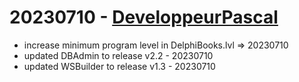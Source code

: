 # 20230710 - [DeveloppeurPascal](https://github.com/DeveloppeurPascal)

* increase minimum program level in DelphiBooks.lvl => 20230710
* updated DBAdmin to release v2.2 - 20230710
* updated WSBuilder to release v1.3 - 20230710
